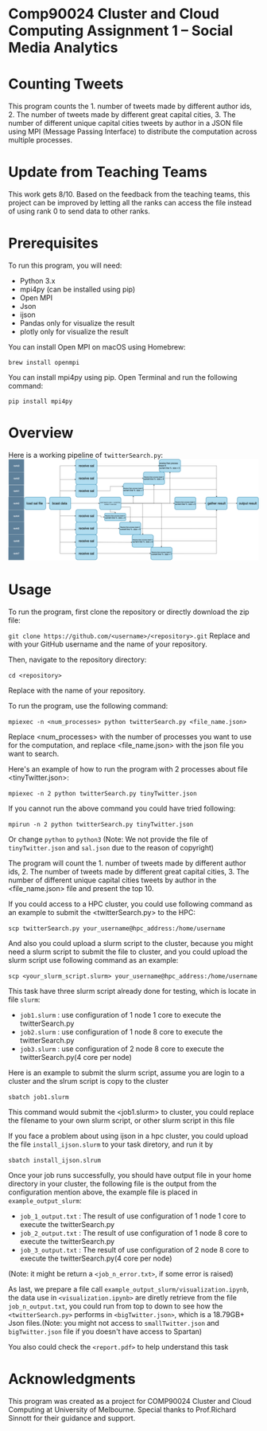 # Comp90024 Cluster and Cloud Computing Assignment 1 – Social Media Analytics 

# Counting Tweets
This program counts the 1. number of tweets made by different author ids, 2. The number of tweets made by different great capital cities, 3. The number of different unique capital cities tweets by author in a JSON file using MPI (Message Passing Interface) to distribute the computation across multiple processes.

# Update from Teaching Teams

This work gets 8/10. Based on the feedback from the teaching teams, this project can be improved by letting all the ranks can access the file instead of using rank 0 to send data to other ranks.

# Prerequisites
To run this program, you will need:

* Python 3.x
* mpi4py (can be installed using pip)
* Open MPI
* Json
* ijson
* Pandas only for visualize the result
* plotly only for visualize the result

You can install Open MPI on macOS using Homebrew:

```
brew install openmpi
```

You can install mpi4py using pip. Open Terminal and run the following command:

```
pip install mpi4py
```
# Overview

Here is a working pipeline of `twitterSearch.py`: 
![MPI Pipeline](mpi_pipeline.png)

# Usage
To run the program, first clone the repository or directly download the zip file:

`git clone https://github.com/<username>/<repository>.git`
Replace <username> and <repository> with your GitHub username and the name of your repository.

Then, navigate to the repository directory:

```cd <repository>```
    
Replace <repository> with the name of your repository.

To run the program, use the following command:

```mpiexec -n <num_processes> python twitterSearch.py <file_name.json>```

Replace <num_processes> with the number of processes you want to use for the computation,
and replace <file_name.json> with the json file you want to search.

Here's an example of how to run the program with 2 processes about file <tinyTwitter.json>:

```mpiexec -n 2 python twitterSearch.py tinyTwitter.json```

If you cannot run the above command you could have tried following:
    
```mpirun -n 2 python twitterSearch.py tinyTwitter.json```  

Or change ```python``` to ```python3```
(Note: We not provide the file of `tinyTwitter.json` and `sal.json` due to the reason of copyright)
    
The program will count the 1. number of tweets made by different author ids, 2. The number of tweets made by different great capital cities, 3. The number of different unique capital cities tweets by author in the <file_name.json> file and present the top 10.

If you could access to a HPC cluster, you could use following command as an example to submit the <twitterSearch.py> to the HPC:

```scp twitterSearch.py your_username@hpc_address:/home/username```

And also you could upload a slurm script to the cluster, because you might need a slurm script to submit the file to cluster, and you could upload the slurm script use following command as an example:
    
```scp <your_slurm_script.slurm> your_username@hpc_address:/home/username```
    
This task have three slurm script already done for testing, which is locate in file `slurm`:
* ```job1.slurm``` : use configuration of 1 node 1 core to execute the twitterSearch.py
* ```job2.slurm``` : use configuration of 1 node 8 core to execute the twitterSearch.py
* ```job3.slurm``` : use configuration of 2 node 8 core to execute the twitterSearch.py(4 core per node) 

Here is an example to submit the slurm script, assume you are login to a cluster and the slrum script is copy to the cluster

```sbatch job1.slurm```

This command would submit the <job1.slurm> to cluster, you could replace the filename to your own slurm script, or other slurm script in this file

If you face a problem about using ijson in a hpc cluster, you could upload the file `install_ijson.slurm` to your task diretory, and run it by

```sbatch install_ijson.slrum```
    
Once your job runs successfully, you should have output file in your home directory in your cluster, the following file is the output from the configuration mention above, the example file is placed in `example_output_slurm`:
    
* ```job_1_output.txt``` : The result of use configuration of 1 node 1 core to execute the twitterSearch.py
* ```job_2_output.txt``` : The result of use configuration of 1 node 8 core to execute the twitterSearch.py
* ```job_3_output.txt``` : The result of use configuration of 2 node 8 core to execute the twitterSearch.py(4 core per node)  
    
(Note: it might be return a `<job_n_error.txt>`, if some error is raised)

As last, we prepare a file call `example_output_slurm/visualization.ipynb`, the data use in `<visualization.ipynb>` are diretly retrieve from the file `job_n_output.txt`, you could run from top to down to see how the `<twitterSearch.py>` performs in `<bigTwitter.json>`, which is a 18.79GB+ Json files.(Note: you might not access to `smallTwitter.json` and `bigTwitter.json` file if you doesn't have access to Spartan)
    
You also could check the `<report.pdf>` to help understand this task
    
# Acknowledgments
This program was created as a project for COMP90024 Cluster and Cloud Computing at University of Melbourne. Special thanks to Prof.Richard Sinnott for their guidance and support.

